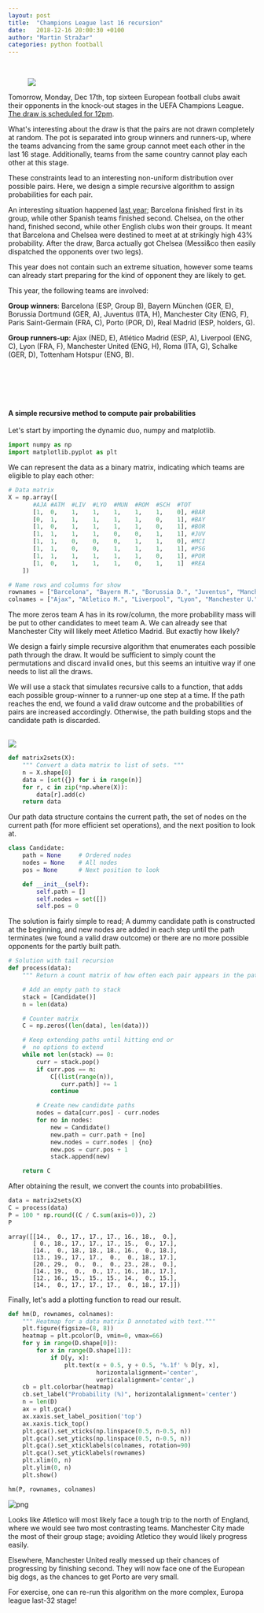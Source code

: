 ```yaml
---
layout: post
title:  "Champions League last 16 recursion"
date:   2018-12-16 20:00:30 +0100
author: "Martin Stražar"
categories: python football
---
```


<br/>
<figure>
<img src="/img/posts/draw/urn.jpg"/>
</figure>

Tomorrow, Monday, Dec 17th, top sixteen European football clubs await their opponents in the knock-out stages in the UEFA Champions League. <a href="https://www.uefa.com/uefachampionsleague/season=2019/draws/round=2000981/">The draw is scheduled for 12pm</a>.

What's interesting about the draw is that the pairs are not drawn completely at random. The pot is separated into group winners and runners-up, where the teams advancing from the same group cannot meet each other in the last 16 stage. Additionally, teams from the same country cannot play each other at this stage.

These constraints lead to an interesting non-uniform distribution over possible pairs. Here, we design a simple recursive algorithm to assign probabilities for each pair.

An interesting situation happened <a href="https://www.facebook.com/photo.php?fbid=10155397869534671&set=a.384846034670&type=3&theater">last year</a>; Barcelona finished first in its group, while other Spanish teams finished second. Chelsea, on the other hand, finished second, while other English clubs won their groups. It meant that Barcelona and Chelsea were destined to meet at at strikingly high 43% probability. After the draw, Barca actually got Chelsea (Messi&co then easily dispatched the opponents over two legs).

This year does not contain such an extreme situation, however some teams can already start preparing for the kind of opponent they are likely to get.



This year, the following teams are involved:

<b>Group winners</b>: Barcelona (ESP, Group B), Bayern München (GER, E),
Borussia Dortmund (GER, A), Juventus (ITA, H), Manchester City (ENG, F),
Paris Saint-Germain (FRA, C), Porto (POR, D), Real Madrid (ESP, holders, G).

<b>Group runners-up</b>:
Ajax (NED, E), Atlético Madrid (ESP, A), Liverpool (ENG, C), Lyon (FRA, F), Manchester United (ENG, H), Roma (ITA, G), Schalke (GER, D), Tottenham Hotspur (ENG, B).


<br/>
<br/>
<br/>
<br/>

#### A simple recursive method to compute pair probabilities

Let's start by importing the dynamic duo, numpy and matplotlib.


```python
import numpy as np
import matplotlib.pyplot as plt
```

We can represent the data as a binary matrix, indicating which teams are eligible to play each other:


```python
# Data matrix
X = np.array([
       #AJA #ATM  #LIV  #LYO  #MUN  #ROM  #SCH  #TOT
       [1,  0,    1,    1,    1,    1,    1,    0], #BAR
       [0,  1,    1,    1,    1,    1,    0,    1], #BAY
       [1,  0,    1,    1,    1,    1,    0,    1], #BOR
       [1,  1,    1,    1,    0,    0,    1,    1], #JUV
       [1,  1,    0,    0,    0,    1,    1,    0], #MCI
       [1,  1,    0,    0,    1,    1,    1,    1], #PSG
       [1,  1,    1,    1,    1,    1,    0,    1], #POR
       [1,  0,    1,    1,    1,    0,    1,    1]  #REA
    ])

# Name rows and columns for show
rownames = ["Barcelona", "Bayern M.", "Borussia D.", "Juventus", "Manchester C.", "Paris S.G.", "Porto", "Real M."]
colnames = ["Ajax", "Atletico M.", "Liverpool", "Lyon", "Manchester U.", "Roma", "Schalke 04", "Tottenham H."]
```

The more zeros team A has in its row/column, the more probability mass will be put to other candidates to meet team A. We can already see that Manchester City will likely meet Atletico Madrid. But exactly how likely?

We design a fairly simple recursive algorithm that enumerates each possible path through the draw. It would be sufficient to simply count the permutations and discard invalid ones, but this seems an intuitive way if one needs to list all the draws.

We will use a stack that simulates recursive calls to a function, that adds each possible group-winner to a runner-up one step at a time. If the path reaches the end, we found a valid draw outcome and the probabilities of pairs are increased accordingly. Otherwise, the path building stops and the candidate path is discarded.

<br/>
<img src="/img/posts/draw/path.png"/>



```python
def matrix2sets(X):
    """ Convert a data matrix to list of sets. """
    n = X.shape[0]
    data = [set({}) for i in range(n)]
    for r, c in zip(*np.where(X)):
        data[r].add(c)
    return data
```

Our path data structure contains the current path, the set of nodes on the current path (for more efficient set operations), and the next position to look at.


```python
class Candidate:
    path = None     # Ordered nodes
    nodes = None    # All nodes
    pos = None      # Next position to look

    def __init__(self):
        self.path = []
        self.nodes = set([])
        self.pos = 0

```

The solution is fairly simple to read; A dummy candidate path is constructed at the beginning, and new nodes are added in each step until the path terminates (we found a valid draw outcome) or there are no more possible opponents for the partly built path.


```python
# Solution with tail recursion
def process(data):
    """ Return a count matrix of how often each pair appears in the path. """

    # Add an empty path to stack
    stack = [Candidate()]
    n = len(data)

    # Counter matrix
    C = np.zeros((len(data), len(data)))

    # Keep extending paths until hitting end or
    #  no options to extend
    while not len(stack) == 0:
        curr = stack.pop()
        if curr.pos == n:
            C[(list(range(n)),
               curr.path)] += 1
            continue

        # Create new candidate paths
        nodes = data[curr.pos] - curr.nodes
        for no in nodes:
            new = Candidate()
            new.path = curr.path + [no]
            new.nodes = curr.nodes | {no}
            new.pos = curr.pos + 1
            stack.append(new)

    return C
```

After obtaining the result, we convert the counts into probabilities.


```python
data = matrix2sets(X)
C = process(data)
P = 100 * np.round((C / C.sum(axis=0)), 2)
P
```




    array([[14.,  0., 17., 17., 17., 16., 18.,  0.],
           [ 0., 18., 17., 17., 17., 15.,  0., 17.],
           [14.,  0., 18., 18., 18., 16.,  0., 18.],
           [13., 19., 17., 17.,  0.,  0., 18., 17.],
           [20., 29.,  0.,  0.,  0., 23., 28.,  0.],
           [14., 19.,  0.,  0., 17., 16., 18., 17.],
           [12., 16., 15., 15., 15., 14.,  0., 15.],
           [14.,  0., 17., 17., 17.,  0., 18., 17.]])



Finally, let's add a plotting function to read our result.


```python
def hm(D, rownames, colnames):
    """ Heatmap for a data matrix D annotated with text."""
    plt.figure(figsize=(8, 8))
    heatmap = plt.pcolor(D, vmin=0, vmax=66)
    for y in range(D.shape[0]):
        for x in range(D.shape[1]):
            if D[y, x]:
                plt.text(x + 0.5, y + 0.5, '%.1f' % D[y, x],
                         horizontalalignment='center',
                         verticalalignment='center',)
    cb = plt.colorbar(heatmap)
    cb.set_label("Probability (%)", horizontalalignment='center')
    n = len(D)
    ax = plt.gca()
    ax.xaxis.set_label_position('top')
    ax.xaxis.tick_top()
    plt.gca().set_xticks(np.linspace(0.5, n-0.5, n))
    plt.gca().set_yticks(np.linspace(0.5, n-0.5, n))
    plt.gca().set_xticklabels(colnames, rotation=90)
    plt.gca().set_yticklabels(rownames)
    plt.xlim(0, n)
    plt.ylim(0, n)
    plt.show()
```


```python
hm(P, rownames, colnames)
```


![png](/img/posts/draw/output_16_0.png)


Looks like Atletico will most likely face a tough trip to the north of England, where we would see two most contrasting teams. Manchester City  made the most of their group stage; avoiding Atletico they would likely progress easily.

Elsewhere, Manchester United really messed up their chances of progressing by finishing second. They will now face one of the European big dogs, as the chances to get Porto are very small.

For exercise, one can re-run this algorithm on the more complex, Europa league last-32 stage!
